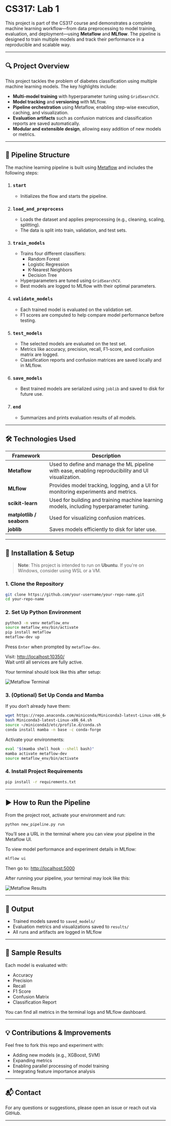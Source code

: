 # CS317: Lab 1

This project is part of the CS317 course and demonstrates a complete machine learning workflow—from data preprocessing to model training, evaluation, and deployment—using **Metaflow** and **MLflow**. The pipeline is designed to train multiple models and track their performance in a reproducible and scalable way.

---

## 🔍 Project Overview

This project tackles the problem of diabetes classification using multiple machine learning models. The key highlights include:

- **Multi-model training** with hyperparameter tuning using `GridSearchCV`.
- **Model tracking** and **versioning** with MLflow.
- **Pipeline orchestration** using Metaflow, enabling step-wise execution, caching, and visualization.
- **Evaluation artifacts** such as confusion matrices and classification reports are saved automatically.
- **Modular and extensible design**, allowing easy addition of new models or metrics.

---

## 🧠 Pipeline Structure

The machine learning pipeline is built using [Metaflow](https://docs.metaflow.org/) and includes the following steps:

1. ### `start`
   - Initializes the flow and starts the pipeline.

2. ### `load_and_preprocess`
   - Loads the dataset and applies preprocessing (e.g., cleaning, scaling, splitting).
   - The data is split into train, validation, and test sets.

3. ### `train_models`
   - Trains four different classifiers:  
     - Random Forest  
     - Logistic Regression  
     - K-Nearest Neighbors  
     - Decision Tree
   - Hyperparameters are tuned using `GridSearchCV`.
   - Best models are logged to MLflow with their optimal parameters.

4. ### `validate_models`
   - Each trained model is evaluated on the validation set.
   - F1 scores are computed to help compare model performance before testing.

5. ### `test_models`
   - The selected models are evaluated on the test set.
   - Metrics like accuracy, precision, recall, F1-score, and confusion matrix are logged.
   - Classification reports and confusion matrices are saved locally and in MLflow.

6. ### `save_models`
   - Best trained models are serialized using `joblib` and saved to disk for future use.

7. ### `end`
   - Summarizes and prints evaluation results of all models.

---

## 🛠 Technologies Used

| Framework       | Description                                                                 |
|----------------|-----------------------------------------------------------------------------|
| **Metaflow**    | Used to define and manage the ML pipeline with ease, enabling reproducibility and UI visualization. |
| **MLflow**      | Provides model tracking, logging, and a UI for monitoring experiments and metrics. |
| **scikit-learn**| Used for building and training machine learning models, including hyperparameter tuning. |
| **matplotlib / seaborn** | Used for visualizing confusion matrices. |
| **joblib**      | Saves models efficiently to disk for later use. |

---

## 🚀 Installation & Setup

> **Note**: This project is intended to run on **Ubuntu**. If you're on Windows, consider using WSL or a VM.

### 1. Clone the Repository

```bash
git clone https://github.com/your-username/your-repo-name.git
cd your-repo-name
```

### 2. Set Up Python Environment

```bash
python3 -m venv metaflow_env
source metaflow_env/bin/activate
pip install metaflow
metaflow-dev up
```

Press `Enter` when prompted by `metaflow-dev`.

Visit: [http://localhost:10350/](http://localhost:10350/)  
Wait until all services are fully active.

Your terminal should look like this after setup:

![Metaflow Terminal](https://github.com/truong04/MLOPS/blob/main/image/metaflow-dev-screen.png?raw=true)

### 3. (Optional) Set Up Conda and Mamba

If you don’t already have them:

```bash
wget https://repo.anaconda.com/miniconda/Miniconda3-latest-Linux-x86_64.sh
bash Miniconda3-latest-Linux-x86_64.sh
source ~/miniconda3/etc/profile.d/conda.sh
conda install mamba -n base -c conda-forge
```

Activate your environments:

```bash
eval "$(mamba shell hook --shell bash)"
mamba activate metaflow-dev
source metaflow_env/bin/activate
```

### 4. Install Project Requirements

```bash
pip install -r requirements.txt
```

---

## ▶️ How to Run the Pipeline

From the project root, activate your environment and run:

```bash
python new_pipeline.py run
```

You’ll see a URL in the terminal where you can view your pipeline in the Metaflow UI.

To view model performance and experiment details in MLflow:

```bash
mlflow ui
```

Then go to: [http://localhost:5000](http://localhost:5000)

After running your pipeline, your terminal may look like this:

![Metaflow Results](https://github.com/truong04/MLOPS/blob/main/image/RESULT.png?raw=true)

---

## 📂 Output

- Trained models saved to `saved_models/`
- Evaluation metrics and visualizations saved to `results/`
- All runs and artifacts are logged in MLflow

---

## 🥺 Sample Results

Each model is evaluated with:

- Accuracy
- Precision
- Recall
- F1 Score
- Confusion Matrix
- Classification Report

You can find all metrics in the terminal logs and MLflow dashboard.

---

## 💡 Contributions & Improvements

Feel free to fork this repo and experiment with:
- Adding new models (e.g., XGBoost, SVM)
- Expanding metrics
- Enabling parallel processing of model training
- Integrating feature importance analysis

---

## 📬 Contact

For any questions or suggestions, please open an issue or reach out via GitHub.

---

